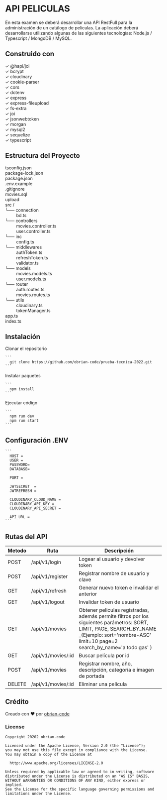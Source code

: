 # API PELICULAS

En esta examen se deberá desarrollar una API RestFull para la administración de un catálogo de peliculas. La aplicación deberá desarrollarse utilizando algunas de las siguientes tecnologías: Node.js / Typescript / MongoDB / MySQL.



## Construido con

✓ @hapi/joi<br>
✓ bcrypt<br>
✓ cloudinary<br>
✓ cookie-parser<br>
✓ cors<br>
✓ dotenv<br>
✓ express<br>
✓ express-fileupload<br>
✓ fs-extra<br>
✓ joi<br>
✓ jsonwebtoken<br>
✓ morgan<br>
✓ mysql2<br>
✓ sequelize<br>
✓ typescript<br>



## Estructura del Proyecto

tsconfig.json <br>
package-lock.json<br>
package.json <br>
.env.example <br>
.gitignore <br>
movies.sql<br>
upload  <br>
src / <br>
└── connection <br>
&nbsp;&nbsp;&nbsp;&nbsp;&nbsp;&nbsp;&nbsp;&nbsp;&nbsp;bd.ts <br>
└── controllers <br>
&nbsp;&nbsp;&nbsp;&nbsp;&nbsp;&nbsp;&nbsp;&nbsp;&nbsp;movies.controller.ts <br>
&nbsp;&nbsp;&nbsp;&nbsp;&nbsp;&nbsp;&nbsp;&nbsp;&nbsp;user.controller.ts <br>
└── inc <br>
&nbsp;&nbsp;&nbsp;&nbsp;&nbsp;&nbsp;&nbsp;&nbsp;&nbsp;config.ts <br>
└── middlewares <br>
&nbsp;&nbsp;&nbsp;&nbsp;&nbsp;&nbsp;&nbsp;&nbsp;&nbsp;authToken.ts <br>
&nbsp;&nbsp;&nbsp;&nbsp;&nbsp;&nbsp;&nbsp;&nbsp;&nbsp;refreshToken.ts <br>
&nbsp;&nbsp;&nbsp;&nbsp;&nbsp;&nbsp;&nbsp;&nbsp;&nbsp;validator.ts <br>
└── models <br>
&nbsp;&nbsp;&nbsp;&nbsp;&nbsp;&nbsp;&nbsp;&nbsp;&nbsp;movies.models.ts <br>
&nbsp;&nbsp;&nbsp;&nbsp;&nbsp;&nbsp;&nbsp;&nbsp;&nbsp;user.models.ts <br>
└── router <br>
&nbsp;&nbsp;&nbsp;&nbsp;&nbsp;&nbsp;&nbsp;&nbsp;&nbsp;auth.routes.ts <br>
&nbsp;&nbsp;&nbsp;&nbsp;&nbsp;&nbsp;&nbsp;&nbsp;&nbsp;movies.routes.ts <br>
└── utils <br>
&nbsp;&nbsp;&nbsp;&nbsp;&nbsp;&nbsp;&nbsp;&nbsp;&nbsp;cloudinary.ts <br>
&nbsp;&nbsp;&nbsp;&nbsp;&nbsp;&nbsp;&nbsp;&nbsp;&nbsp;tokenManager.ts <br>
app.ts <br>
index.ts



## Instalación

Clonar el repositorio   
    
    ```
      git clone https://github.com/obrian-code/prueba-tecnica-2022.git
    ```
    
Instalar paquetes
    
    ```
      npm install
    ```

Ejecutar código

    ```
      npm run dev
      npm run start
    ```



## Configuración .ENV

    ```
      HOST = 
      USER = 
      PASSWORD= 
      DATABASE= 

      PORT = 

      JWTSECRET  = 
      JWTREFRESH = 

      CLOUDINARY_CLOUD_NAME = 
      CLOUDINARY_API_KEY = 
      CLOUDINARY_API_SECRET = 

      API_URL = 
    ```



## Rutas del API

| Metodo | Ruta | Descripción |
| ------------- | ------------- | ------------- |
| POST | /api/v1/login | Logear al usuario y devolver token |
| POST | /api/v1/register | Registrar nombre de usuario y clave |
| GET | /api/v1/refresh | Generar nuevo token e invalidar el anterior |
| GET | /api/v1/logout | Invalidar token de usuario |
| GET | /api/v1/movies | Obtener peliculas registradas, además permite filtros por los siguientes parámetros: SORT, LIMIT, PAGE, SEARCH_BY_NAME _(Ejemplo: sort='nombre-ASC'  limit=10  page=2  search_by_name='a todo gas' ) |
| GET | /api/v1/movies/:id | Buscar película por id |
| POST | /api/v1/movies | Registrar nombre, año, descripción, categoría e imagen de portada |
| DELETE | /api/v1/movies/:id | Eliminar una película |



## Crédito
 Creado con ❤ por <a href="https://github.com/obrian-code">obrian-code </a>



### License

 ```
Copyright 20202 obrian-code

Licensed under the Apache License, Version 2.0 (the "License");
you may not use this file except in compliance with the License.
You may obtain a copy of the License at

   http://www.apache.org/licenses/LICENSE-2.0

Unless required by applicable law or agreed to in writing, software
distributed under the License is distributed on an "AS IS" BASIS,
WITHOUT WARRANTIES OR CONDITIONS OF ANY KIND, either express or implied.
See the License for the specific language governing permissions and
limitations under the License.
 ```
